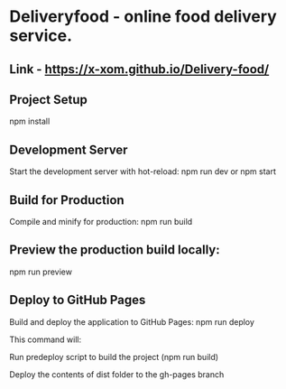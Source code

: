 # Deliveryfood - online food delivery service.
## Link - https://x-xom.github.io/Delivery-food/


## Project Setup
npm install

## Development Server
Start the development server with hot-reload:
npm run dev or npm start

## Build for Production
Compile and minify for production:
npm run build

## Preview the production build locally:
npm run preview

## Deploy to GitHub Pages
Build and deploy the application to GitHub Pages:
npm run deploy

This command will:

Run predeploy script to build the project (npm run build)

Deploy the contents of dist folder to the gh-pages branch
